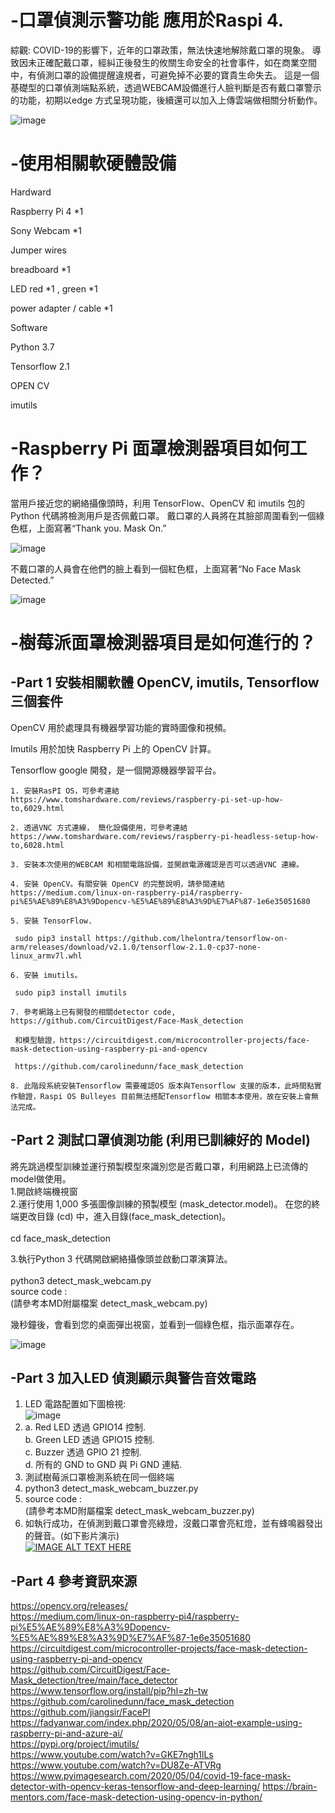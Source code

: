 # -口罩偵測示警功能 應用於Raspi 4.
綜觀:
COVID-19的影響下，近年的口罩政策，無法快速地解除戴口罩的現象。
導致因未正確配戴口罩，經糾正後發生的攸關生命安全的社會事件，如在商業空間中，有偵測口罩的設備提醒違規者，可避免掉不必要的寶貴生命失去。
這是一個基礎型的口罩偵測端點系統，透過WEBCAM設備進行人臉判斷是否有戴口罩警示的功能，初期以edge 方式呈現功能，後續還可以加入上傳雲端做相關分析動作。

![image](https://github.com/kachen1982/-Detector_MASK/blob/main/1024078.jpg)


# -使用相關軟硬體設備
Hardward

Raspberry Pi 4 *1

Sony Webcam *1

Jumper wires

breadboard *1

LED red *1 , green *1

power adapter / cable *1

Software

Python 3.7

Tensorflow 2.1

OPEN CV

imutils

# -Raspberry Pi 面罩檢測器項目如何工作？

當用戶接近您的網絡攝像頭時，利用 TensorFlow、OpenCV 和 imutils 包的 Python 代碼將檢測用戶是否佩戴口罩。 
戴口罩的人員將在其臉部周圍看到一個綠色框，上面寫著“Thank you. Mask On.” 

![image](https://github.com/kachen1982/-Detector_MASK/blob/main/Mask_ON_1.png)

不戴口罩的人員會在他們的臉上看到一個紅色框，上面寫著“No Face Mask Detected.”

![image](https://github.com/kachen1982/-Detector_MASK/blob/main/Mask_NG_1.png)

# -樹莓派面罩檢測器項目是如何進行的？
  ## -Part 1 安裝相關軟體 OpenCV, imutils, Tensorflow 三個套件
  OpenCV 用於處理具有機器學習功能的實時圖像和視頻。

  Imutils 用於加快 Raspberry Pi 上的 OpenCV 計算。

  Tensorflow  google 開發，是一個開源機器學習平台。

    1. 安裝RasPI OS，可參考連結 https://www.tomshardware.com/reviews/raspberry-pi-set-up-how-to,6029.html
 
    2. 透過VNC 方式連線， 簡化設備使用，可參考連結 https://www.tomshardware.com/reviews/raspberry-pi-headless-setup-how-to,6028.html

    3. 安裝本次使用的WEBCAM 和相關電路設備，並開啟電源確認是否可以透過VNC 連線。

    4. 安裝 OpenCV。有關安裝 OpenCV 的完整說明，請參閱連結  https://medium.com/linux-on-raspberry-pi4/raspberry-pi%E5%AE%89%E8%A3%9Dopencv-%E5%AE%89%E8%A3%9D%E7%AF%87-1e6e35051680

    5. 安裝 TensorFlow.

     sudo pip3 install https://github.com/lhelontra/tensorflow-on-arm/releases/download/v2.1.0/tensorflow-2.1.0-cp37-none-linux_armv7l.whl

    6. 安裝 imutils。

     sudo pip3 install imutils

    7. 參考網路上已有開發的相關detector code, https://github.com/CircuitDigest/Face-Mask_detection

     和模型驗證，https://circuitdigest.com/microcontroller-projects/face-mask-detection-using-raspberry-pi-and-opencv

     https://github.com/carolinedunn/face_mask_detection

    8. 此階段系統安裝Tensorflow 需要確認OS 版本與Tensorflow 支援的版本，此時間點實作驗證，Raspi OS Bulleyes 目前無法搭配Tensorflow 相關本本使用，故在安裝上會無法完成。

  ## -Part 2 測試口罩偵測功能 (利用已訓練好的 Model)
  將先跳過模型訓練並運行預製模型來識別您是否戴口罩，利用網路上已流傳的model做使用。<BR/>
  1.開啟終端機視窗<BR/>
  2.運行使用 1,000 多張圖像訓練的預製模型 (mask_detector.model)。 在您的終端更改目錄 (cd) 中，進入目錄(face_mask_detection)。<BR/>  
        cd face_mask_detection<BR/>
          
  3.執行Python 3 代碼開啟網絡攝像頭並啟動口罩演算法。<BR/>  
        python3 detect_mask_webcam.py<BR/>
          source code :  
          (請參考本MD附屬檔案 detect_mask_webcam.py)

      
  幾秒鐘後，會看到您的桌面彈出視窗，並看到一個綠色框，指示面罩存在。<BR/>
      
  ![image](https://github.com/kachen1982/-Detector_MASK/blob/main/Mask_ON_1.png) <BR/>
      
      
   ## -Part 3 加入LED 偵測顯示與警告音效電路<BR/>  
   1. LED 電路配置如下圖檢視:<BR/> 
  ![image](https://github.com/kachen1982/-Detector_MASK/blob/main/Breadboard.png)<BR/>
   2. a. Red LED 透過 GPIO14 控制.<BR/>
      b. Green LED 透過 GPIO15 控制.<BR/>
      c. Buzzer 透過 GPIO 21 控制.<BR/>
      d. 所有的 GND to GND 與 Pi GND 連結.<BR/>
   3. 測試樹莓派口罩檢測系統在同一個終端<BR/>
   4. python3 detect_mask_webcam_buzzer.py<BR/>
   5. source code :  
      (請參考本MD附屬檔案 detect_mask_webcam_buzzer.py)
   6. 如執行成功，在偵測到戴口罩會亮綠燈，沒戴口罩會亮紅燈，並有蜂鳴器發出的聲音。(如下影片演示)<BR/>
   [![IMAGE ALT TEXT HERE](http://img.youtube.com/vi/_uxsrwm8nIA/0.jpg)](http://www.youtube.com/watch?v=_uxsrwm8nIA)<BR/>
   ## -Part 4 參考資訊來源<BR/>
   https://opencv.org/releases/<BR/>
   https://medium.com/linux-on-raspberry-pi4/raspberry-pi%E5%AE%89%E8%A3%9Dopencv-%E5%AE%89%E8%A3%9D%E7%AF%87-1e6e35051680<BR/>
   https://circuitdigest.com/microcontroller-projects/face-mask-detection-using-raspberry-pi-and-opencv<BR/>
   https://github.com/CircuitDigest/Face-Mask_detection/tree/main/face_detector  
   https://www.tensorflow.org/install/pip?hl=zh-tw  
   https://github.com/carolinedunn/face_mask_detection  
   https://github.com/jiangsir/FacePI  
   https://fadyanwar.com/index.php/2020/05/08/an-aiot-example-using-raspberry-pi-and-azure-ai/  
   https://pypi.org/project/imutils/  
   https://www.youtube.com/watch?v=GKE7ngh1lLs  
   https://www.youtube.com/watch?v=DU8Ze-ATVRg  
   https://www.pyimagesearch.com/2020/05/04/covid-19-face-mask-detector-with-opencv-keras-tensorflow-and-deep-learning/
   https://brain-mentors.com/face-mask-detection-using-opencv-in-python/
   
   
    
   
   
   
      
  
  
     
